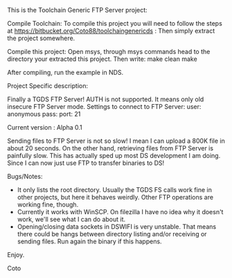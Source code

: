 This is the Toolchain Generic FTP Server project:

Compile Toolchain: To compile this project you will need to follow the steps at https://bitbucket.org/Coto88/toolchaingenericds : Then simply extract the project somewhere.

Compile this project: Open msys, through msys commands head to the directory your extracted this project. Then write: make clean make

After compiling, run the example in NDS.

Project Specific description: 

Finally a TGDS FTP Server! AUTH is not supported. It means only old insecure FTP Server mode.
Settings to connect to FTP Server:
user: anonymous
pass:
port: 21

Current version :
Alpha 0.1

Sending files to FTP Server is not so slow! I mean I can upload a 800K file in about 20 seconds. On the other hand, retrieving files from FTP Server is painfully slow.
This has actually sped up most DS development I am doing. Since I can now just use FTP to transfer binaries to DS!

Bugs/Notes:
- It only lists the root directory. Usually the TGDS FS calls work fine in other projects, but here it behaves weirdly. Other FTP operations are working fine, though.
- Currently it works with WinSCP. On filezilla I have no idea why it doesn't work, we'll see what I can do about it.
- Opening/closing data sockets in DSWIFI is very unstable. That means there could be hangs between directory listing and/or receiving or sending files. Run again the binary if this happens.


Enjoy.

Coto
